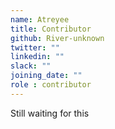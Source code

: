 ```yaml
---
name: Atreyee
title: Contributor
github: River-unknown
twitter: ""
linkedin: ""
slack: ""
joining_date: ""
role : contributor
---
```


Still waiting for this
